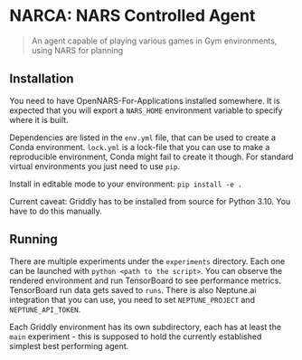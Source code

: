 # NARCA: NARS Controlled Agent
> An agent capable of playing various games in Gym environments, using NARS for planning

## Installation
You need to have OpenNARS-For-Applications installed somewhere. It is expected that you will export a `NARS_HOME` environment
variable to specify where it is built.

Dependencies are listed in the `env.yml` file, that can be used to create a Conda environment.
`lock.yml` is a lock-file that you can use to make a reproducible environment, Conda might fail to create it though. For standard virtual environments you just need to use `pip`.

Install in editable mode to your environment: `pip install -e .`

Current caveat: Griddly has to be installed from source for Python 3.10. You have to do this manually.

## Running
There are multiple experiments under the `experiments` directory. Each one can be launched with `python <path to the script>`. You can observe the rendered environment
and run TensorBoard to see performance metrics. TensorBoard run data gets saved to `runs`.
There is also Neptune.ai integration that you can use, you need to set `NEPTUNE_PROJECT` and `NEPTUNE_API_TOKEN`.

Each Griddly environment has its own subdirectory, each has at least the `main` experiment - this is supposed to hold the currently established simplest best performing agent.

